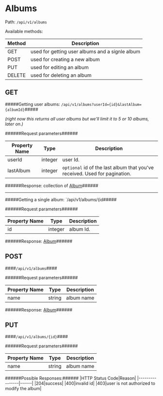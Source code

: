 Albums
=

Path: `/api/v1/albums`  

Available methods:

|Method|Description|
|------|-----------|
|GET|used for getting user albums and a signle album|
|POST|used for creating a new album|
|PUT|used for editing an album|
|DELETE|used for deleting an album|

GET
-
#####Getting user albums: `/api/v1/albums?userId={id}&lastAlbum={albumId}`#####

*(right now this returns all user albums but we'll limit it to 5 or 10 albums, later on.)*

######Request parameters######

|Property Name|Type|Description|
|-------------|----|-----------|
|userId|integer|user Id.|
|lastAlbum|integer|`optional` id of the last album that you've received. Used for pagination.|


######Response: collection of [Album](https://github.com/zazzlife/api-docs/blob/master/objects/album.md)######

-----------------------

#####Getting a single album: `/api/v1/albums/{id#####

######Request parameters######

|Property Name|Type|Description|
|-------------|----|-----------|
|id|integer|album Id.|

######Response: [Album](https://github.com/zazzlife/api-docs/blob/master/objects/album.md)######

POST
-
####`/api/v1/albums`####

######Request parameters######

|Property Name|Type|Description|
|-------------|----|-----------|
|name|string|album name|


######Response: [Album](https://github.com/zazzlife/api-docs/blob/master/objects/album.md)######

PUT
-
####`/api/v1/albums/{id}`####

######Request parameters######

|Property Name|Type|Description|
|-------------|----|-----------|
|name|string|album name|

######Possible Responses:######
|HTTP Status Code|Reason|
|----------------|------|
|204|success|
|400|invalid id|
|403|user is not authorized to modify the album|


